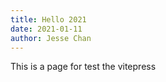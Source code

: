 ```yaml
---
title: Hello 2021
date: 2021-01-11
author: Jesse Chan
---
```


This is a page for test the vitepress